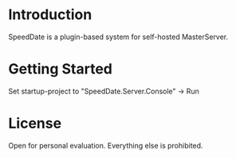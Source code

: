 # Introduction
SpeedDate is a plugin-based system for self-hosted MasterServer.

# Getting Started
Set startup-project to "SpeedDate.Server.Console" -> Run

# License
Open for personal evaluation. Everything else is prohibited.